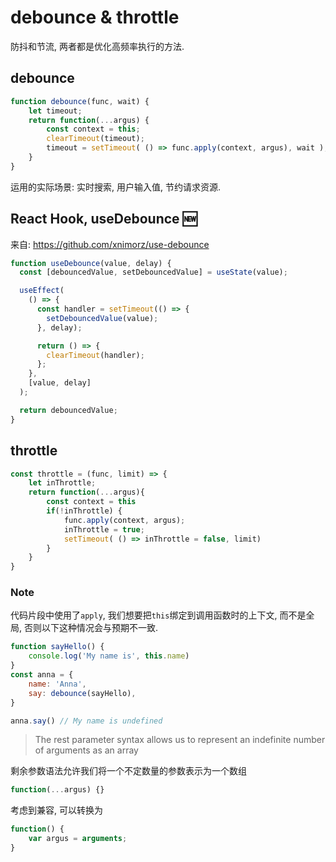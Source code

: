# debounce & throttle

防抖和节流, 两者都是优化高频率执行的方法.

## debounce

```js
function debounce(func, wait) {
    let timeout;
    return function(...argus) {
        const context = this;
        clearTimeout(timeout);
        timeout = setTimeout( () => func.apply(context, argus), wait );
    }
}
```

运用的实际场景: 实时搜索, 用户输入值, 节约请求资源.

## React Hook, useDebounce 🆕

来自: https://github.com/xnimorz/use-debounce

```jsx
function useDebounce(value, delay) {
  const [debouncedValue, setDebouncedValue] = useState(value);

  useEffect(
    () => {
      const handler = setTimeout(() => {
        setDebouncedValue(value);
      }, delay);

      return () => {
        clearTimeout(handler);
      };
    },
    [value, delay]
  );

  return debouncedValue;
}
```

## throttle

```js
const throttle = (func, limit) => {
    let inThrottle;
    return function(...argus){
        const context = this
        if(!inThrottle) {
            func.apply(context, argus);
            inThrottle = true;
            setTimeout( () => inThrottle = false, limit)
        }
    }
}
```

### Note

代码片段中使用了`apply`, 我们想要把`this`绑定到调用函数时的上下文, 而不是全局, 否则以下这种情况会与预期不一致.

```js
function sayHello() {
    console.log('My name is', this.name)
}
const anna = {
    name: 'Anna',
    say: debounce(sayHello),
}

anna.say() // My name is undefined

```

> The rest parameter syntax allows us to represent an indefinite number of arguments as an array

剩余参数语法允许我们将一个不定数量的参数表示为一个数组

```js
function(...argus) {}
```

考虑到兼容, 可以转换为

```js
function() {
    var argus = arguments;
}
```